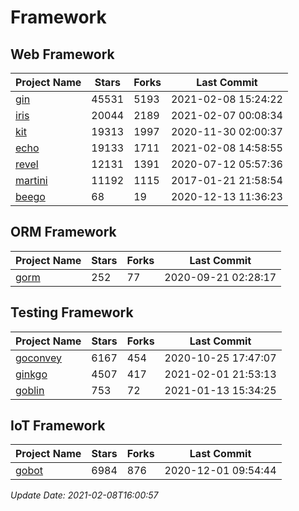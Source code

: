 # Framework

## Web Framework
| Project Name | Stars | Forks | Last Commit |
| ------------ | ----- | ----- | ----------- |
| [gin](https://github.com/gin-gonic/gin) | 45531 | 5193 | 2021-02-08 15:24:22 |
| [iris](https://github.com/kataras/iris) | 20044 | 2189 | 2021-02-07 00:08:34 |
| [kit](https://github.com/go-kit/kit) | 19313 | 1997 | 2020-11-30 02:00:37 |
| [echo](https://github.com/labstack/echo) | 19133 | 1711 | 2021-02-08 14:58:55 |
| [revel](https://github.com/revel/revel) | 12131 | 1391 | 2020-07-12 05:57:36 |
| [martini](https://github.com/go-martini/martini) | 11192 | 1115 | 2017-01-21 21:58:54 |
| [beego](https://github.com/astaxie/beego) | 68 | 19 | 2020-12-13 11:36:23 |

## ORM Framework
| Project Name | Stars | Forks | Last Commit |
| ------------ | ----- | ----- | ----------- |
| [gorm](https://github.com/jinzhu/gorm) | 252 | 77 | 2020-09-21 02:28:17 |

## Testing Framework
| Project Name | Stars | Forks | Last Commit |
| ------------ | ----- | ----- | ----------- |
| [goconvey](https://github.com/smartystreets/goconvey) | 6167 | 454 | 2020-10-25 17:47:07 |
| [ginkgo](https://github.com/onsi/ginkgo) | 4507 | 417 | 2021-02-01 21:53:13 |
| [goblin](https://github.com/franela/goblin) | 753 | 72 | 2021-01-13 15:34:25 |

## IoT Framework
| Project Name | Stars | Forks | Last Commit |
| ------------ | ----- | ----- | ----------- |
| [gobot](https://github.com/hybridgroup/gobot) | 6984 | 876 | 2020-12-01 09:54:44 |

*Update Date: 2021-02-08T16:00:57*